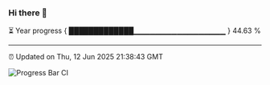 ### Hi there 👋

⏳ Year progress { █████████████▁▁▁▁▁▁▁▁▁▁▁▁▁▁▁▁▁ } 44.63 %

---

⏰ Updated on Thu, 12 Jun 2025 21:38:43 GMT

![Progress Bar CI](https://github.com/IshwaranRudhara/GIT-ACTION/workflows/Progress%20Bar%20CI/badge.svg)
